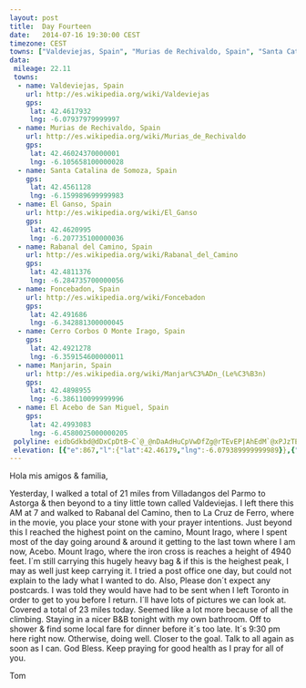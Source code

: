 ```yaml
---
layout: post
title:  Day Fourteen
date:   2014-07-16 19:30:00 CEST
timezone: CEST
towns: ["Valdeviejas, Spain", "Murias de Rechivaldo, Spain", "Santa Catalina de Somoza, Spain", "El Ganso, Spain", "Rabanal del Camino, Spain", "Foncebadon, Spain", "Cerro Corbos O Monte Irago, Spain", "Manjarin, Spain", "El Acebo de San Miguel, Spain"]
data:
 mileage: 22.11
 towns:
  - name: Valdeviejas, Spain
    url: http://es.wikipedia.org/wiki/Valdeviejas
    gps:
     lat: 42.4617932
     lng: -6.07937979999997
  - name: Murias de Rechivaldo, Spain
    url: http://es.wikipedia.org/wiki/Murias_de_Rechivaldo
    gps:
     lat: 42.46024370000001
     lng: -6.105658100000028
  - name: Santa Catalina de Somoza, Spain
    gps:
     lat: 42.4561128
     lng: -6.159989699999983
  - name: El Ganso, Spain
    url: http://es.wikipedia.org/wiki/El_Ganso
    gps:
     lat: 42.4620995
     lng: -6.207735100000036
  - name: Rabanal del Camino, Spain
    url: http://es.wikipedia.org/wiki/Rabanal_del_Camino
    gps:
     lat: 42.4811376
     lng: -6.284735700000056
  - name: Foncebadon, Spain
    url: http://es.wikipedia.org/wiki/Foncebadon
    gps:
     lat: 42.491686
     lng: -6.342881300000045
  - name: Cerro Corbos O Monte Irago, Spain
    gps:
     lat: 42.4921278
     lng: -6.359154600000011
  - name: Manjarin, Spain
    url: http://es.wikipedia.org/wiki/Manjar%C3%ADn_(Le%C3%B3n)
    gps:
     lat: 42.4898955
     lng: -6.386110099999996
  - name: El Acebo de San Miguel, Spain
    gps:
     lat: 42.4993083
     lng: -6.4580025000000205
 polyline: eidbGdkbd@dDxCpDtB~C`@_@nDaAdHuCpVwDfZg@rTEvEP|AhEdM`@xPJzTEpCl@?FGFc@?Q?PAJALGNq@@D`CPjCxEx@zCh[zCx[nDt[`Ft^vApRz@pO?fPE|@CNJ|@CvCInb@b@`RgAbKi@jIAxEXr[PlGThBQFAjBEvDYpE}Be@Un@EjAe@tCkA|GaGhh@lEl@SdDaCfTqAbL}D`b@kAtNaAjGaAxDm@fHoCr]e@zJF~[G`F}@hHQrGe@vDEj@RFE`@{@|FkA`JEfBk@jKi@lLq@`ZgBvMwCxDUz@|AfPFnBO`KOhC]`B}Kjb@oL|d@gStr@mE~WuAfIcDlIWdAC~HCjEYdAyMvWsBrCwAlB_@nAqDjg@kAfQd@`ISjD}AlIqC`Uk@nCO~Me@hIi@jEUtAS@_@VcA`A_@HwBSUjE{AnMAnEz@rIDnFQzEmArL?lC?t@o@vFq@dD{CrGaDbGaBzFqD|MgCrE}@nFVdDT`Ab@\~Bt@z@x@^vBFtD[hC]|AqAzBaBdCuBhBsAtB?x@v@jCy@fIc@lBeBxCuAnByAtAInAx@jCLnBArDs@nCmCdEm@v@wBxNG`AXpArAhA|CdBfAt@vAtCVzBA`Ik@rB{DbHkDpCu@bBA`AxB`Fh@jGu@nJVpBIxDWtDSvBi@~AoAzAa@|@SbBmAvDw@zB]lDXpEl@rDn@rBJ|BX~Bh@z@|@I`BMtARfAl@n@hAJz@i@rCkAjBoCrB_BlEE|Bc@oFQk@GJYxAs@bCk@nBU~@Oj@nBlENf@H^FtAN`Dl@rFrAhEzBpEvAvC|@nD~A|NZ|DLLZrDDbKGbBiA|F_BnFCnAh@fBpB`BfB`DbA~EQjFFjGJh@fAlAn@x@V`Cf@`C[dCBlBkA~IaAbE_An@kBl@{@fAoBlEoA`Bk@`Db@jFf@`BD~@EfBe@rFiDtEqAvCC|@j@bAXx@At@a@~DkBfH_CtFXrAv@lBBhBiAhI]zGn@tIn@jDd@r@l@\zCRhAh@`An@pANjAn@\l@?h@a@xAuBfJo@|F?pAf@bD~@pChAbBRhCHtJCxKVdChAx@hAdAbA~Ap@`C?jA_DfMSxAVdEmBdKs@dDc@p@wFlH_@vByB`OUl@Fx@VzDBv@x@~K`@hJ^tAGrD}@jEgA|AoEjDgBbBqBp@sCx@gBjAa@d@UfAaDnJq@lCQtD[bDi@pI@pEDzAQ~DWvCVxFE|Bs@fCc@f@QJTPdB@CLsArAa@Bq@r@eAXq@n@kBnCsAzD
 elevation: [{"e":867,"l":{"lat":42.46179,"lng":-6.079389999999989}},{"e":860,"l":{"lat":42.4593691315804,"lng":-6.081465218799053}},{"e":862,"l":{"lat":42.46023714222304,"lng":-6.085668352586708}},{"e":864,"l":{"lat":42.4611074423943,"lng":-6.089871253697424}},{"e":867,"l":{"lat":42.46158994840705,"lng":-6.094166961487872}},{"e":870,"l":{"lat":42.46076837863037,"lng":-6.098211678108328}},{"e":875,"l":{"lat":42.4603735713922,"lng":-6.10248895390464}},{"e":883,"l":{"lat":42.46019551277757,"lng":-6.105753420502083}},{"e":884,"l":{"lat":42.45893625515652,"lng":-6.108641478559775}},{"e":890,"l":{"lat":42.45820701577404,"lng":-6.112893378298281}},{"e":899,"l":{"lat":42.45747423372048,"lng":-6.117143888327519}},{"e":908,"l":{"lat":42.45665737509071,"lng":-6.1213661398519434}},{"e":911,"l":{"lat":42.45572605470414,"lng":-6.125544759314494}},{"e":920,"l":{"lat":42.45508469740685,"lng":-6.129818548688036}},{"e":930,"l":{"lat":42.45484000550717,"lng":-6.134158282245721}},{"e":944,"l":{"lat":42.45487032474559,"lng":-6.138505049155356}},{"e":955,"l":{"lat":42.454841778205,"lng":-6.1428666878141485}},{"e":968,"l":{"lat":42.45511674744401,"lng":-6.147160465325328}},{"e":969,"l":{"lat":42.45524654451471,"lng":-6.151504057898478}},{"e":976,"l":{"lat":42.45501774260236,"lng":-6.155849969135147}},{"e":982,"l":{"lat":42.45599470105529,"lng":-6.158992878850654}},{"e":986,"l":{"lat":42.4569445001307,"lng":-6.16315872177222}},{"e":990,"l":{"lat":42.45776805293929,"lng":-6.167378786976087}},{"e":988,"l":{"lat":42.45723016590892,"lng":-6.170480024512699}},{"e":994,"l":{"lat":42.45803993833506,"lng":-6.174704854548963}},{"e":1000,"l":{"lat":42.45876043524287,"lng":-6.178959485978567}},{"e":1001,"l":{"lat":42.4594870091581,"lng":-6.183208148712993}},{"e":1004,"l":{"lat":42.46037187761699,"lng":-6.187381533536268}},{"e":1010,"l":{"lat":42.46097879304423,"lng":-6.191667899397771}},{"e":1014,"l":{"lat":42.46109467476731,"lng":-6.196020247318302}},{"e":1018,"l":{"lat":42.46142723231966,"lng":-6.200326696802449}},{"e":1015,"l":{"lat":42.46199835691377,"lng":-6.204472078397885}},{"e":1015,"l":{"lat":42.46261314679894,"lng":-6.208744585686304}},{"e":1012,"l":{"lat":42.46294428522945,"lng":-6.213085464974483}},{"e":1012,"l":{"lat":42.46355718396061,"lng":-6.217346444851046}},{"e":1022,"l":{"lat":42.46402943206665,"lng":-6.221149738323447}},{"e":1029,"l":{"lat":42.46436243912225,"lng":-6.225417413069863}},{"e":1038,"l":{"lat":42.46579296798858,"lng":-6.2293288288522035}},{"e":1048,"l":{"lat":42.4672037743752,"lng":-6.233253410234511}},{"e":1057,"l":{"lat":42.46861283278547,"lng":-6.237179004927839}},{"e":1063,"l":{"lat":42.47012357142019,"lng":-6.241034868679435}},{"e":1066,"l":{"lat":42.47163418080923,"lng":-6.244890918557644}},{"e":1064,"l":{"lat":42.47272117793504,"lng":-6.248998060513713}},{"e":1064,"l":{"lat":42.47412143870233,"lng":-6.252885036750513}},{"e":1080,"l":{"lat":42.47497270714322,"lng":-6.256880671748945}},{"e":1102,"l":{"lat":42.47705521845198,"lng":-6.260204242083546}},{"e":1102,"l":{"lat":42.47821330630428,"lng":-6.264099273586567}},{"e":1099,"l":{"lat":42.47880063111421,"lng":-6.2683926985776}},{"e":1107,"l":{"lat":42.47895700917369,"lng":-6.272698272128082}},{"e":1118,"l":{"lat":42.47989439796239,"lng":-6.276865438545656}},{"e":1129,"l":{"lat":42.48050500974312,"lng":-6.281110177439359}},{"e":1150,"l":{"lat":42.48149902019337,"lng":-6.284992872007024}},{"e":1164,"l":{"lat":42.4828973846215,"lng":-6.288094184818419}},{"e":1179,"l":{"lat":42.48264416195894,"lng":-6.292400865481909}},{"e":1192,"l":{"lat":42.48313650990456,"lng":-6.296695298656687}},{"e":1204,"l":{"lat":42.48464604893507,"lng":-6.3004709365478675}},{"e":1230,"l":{"lat":42.4862812919082,"lng":-6.304207828855056}},{"e":1252,"l":{"lat":42.48745760876136,"lng":-6.308047374058674}},{"e":1264,"l":{"lat":42.48615827408597,"lng":-6.311331493566172}},{"e":1286,"l":{"lat":42.48821993733433,"lng":-6.314510156666188}},{"e":1302,"l":{"lat":42.48905188333957,"lng":-6.318341753850746}},{"e":1320,"l":{"lat":42.48962443756248,"lng":-6.322064594022777}},{"e":1339,"l":{"lat":42.4911852538762,"lng":-6.325756131944672}},{"e":1352,"l":{"lat":42.48933935045478,"lng":-6.328642472859315}},{"e":1375,"l":{"lat":42.48987288311925,"lng":-6.332564256542014}},{"e":1390,"l":{"lat":42.49083941958953,"lng":-6.335729929518607}},{"e":1412,"l":{"lat":42.49074103811656,"lng":-6.339981291743925}},{"e":1436,"l":{"lat":42.49191192774066,"lng":-6.343878905081851}},{"e":1445,"l":{"lat":42.49238244546154,"lng":-6.347934781636695}},{"e":1465,"l":{"lat":42.49040037988833,"lng":-6.35030809083014}},{"e":1485,"l":{"lat":42.49128276566509,"lng":-6.353400722222204}},{"e":1496,"l":{"lat":42.49237816057702,"lng":-6.354588044047091}},{"e":1515,"l":{"lat":42.49185226967496,"lng":-6.358529273264594}},{"e":1503,"l":{"lat":42.4902073969927,"lng":-6.362217389298053}},{"e":1479,"l":{"lat":42.48930892760352,"lng":-6.366393710260127}},{"e":1475,"l":{"lat":42.48926591472487,"lng":-6.370638131837268}},{"e":1475,"l":{"lat":42.48896960762711,"lng":-6.374192152305}},{"e":1461,"l":{"lat":42.4883609335177,"lng":-6.378298733136717}},{"e":1455,"l":{"lat":42.48758881959019,"lng":-6.382151361860451}},{"e":1443,"l":{"lat":42.48940416096733,"lng":-6.38537283076505}},{"e":1433,"l":{"lat":42.49023905733798,"lng":-6.389140810454364}},{"e":1450,"l":{"lat":42.49143216898501,"lng":-6.392851823043429}},{"e":1459,"l":{"lat":42.49198526326946,"lng":-6.396782201335441}},{"e":1467,"l":{"lat":42.49246287310047,"lng":-6.4006630686415065}},{"e":1466,"l":{"lat":42.4923434268158,"lng":-6.4049210572710535}},{"e":1483,"l":{"lat":42.48952541938132,"lng":-6.406568357137644}},{"e":1491,"l":{"lat":42.49042000017196,"lng":-6.410615206524653}},{"e":1496,"l":{"lat":42.48940359924581,"lng":-6.414597530249125}},{"e":1501,"l":{"lat":42.48881009461594,"lng":-6.418584505600393}},{"e":1493,"l":{"lat":42.4886287055493,"lng":-6.422284298780937}},{"e":1469,"l":{"lat":42.48940210778272,"lng":-6.426409802373655}},{"e":1425,"l":{"lat":42.49126499812983,"lng":-6.429820867301942}},{"e":1406,"l":{"lat":42.4915908206255,"lng":-6.434016209352876}},{"e":1395,"l":{"lat":42.49105994015247,"lng":-6.4382886334813065}},{"e":1363,"l":{"lat":42.49308026864002,"lng":-6.441369103178658}},{"e":1307,"l":{"lat":42.49566160767692,"lng":-6.443608825206638}},{"e":1257,"l":{"lat":42.49674890270506,"lng":-6.4476530582142}},{"e":1230,"l":{"lat":42.49704596084154,"lng":-6.451981081296481}},{"e":1168,"l":{"lat":42.49694909790678,"lng":-6.455269097750943}},{"e":1139,"l":{"lat":42.49933000000007,"lng":-6.4579800000000205}}]
---
```


Hola mis amigos & familia,

Yesterday, I walked a total of 21 miles from Villadangos del Parmo to Astorga & then beyond to a tiny little town called Valdeviejas.  I left there this AM at 7 and walked to Rabanal del Camino, then to La Cruz de Ferro, where in the movie, you place your stone with your prayer intentions.  Just beyond this I reached the highest point on the camino, Mount Irago, where I spent most of the day going around & around it getting to the last town where I am now, Acebo. Mount Irago, where the iron cross is reaches a height of 4940 feet.  I´m still carrying this hugely heavy bag & if this is the heighest peak, I may as well just keep carrying it.  I tried a post office one day, but could not explain to the lady what I wanted to do.  Also, Please don´t expect any postcards.  I was told they would have had to be sent when I left Toronto in order to get to you before I return.  I´ll have lots of pictures we can look at.  Covered a total of 23 miles today.  Seemed like a lot more because of all the climbing.  Staying in a nicer B&B tonight with my own bathroom.  Off to shower & find some local fare for dinner before it´s too late.  It´s 9:30 pm here right now.  Otherwise, doing well.  Closer to the goal.  Talk to all again as soon as I can.  God Bless.  Keep praying for good health as I pray for all of you.

Tom